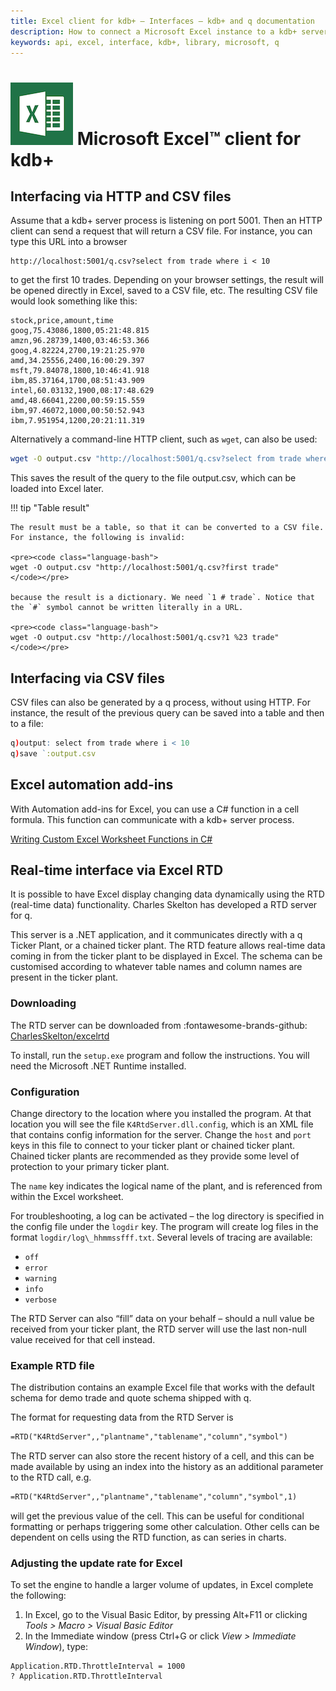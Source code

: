```yaml
---
title: Excel client for kdb+ – Interfaces – kdb+ and q documentation
description: How to connect a Microsoft Excel instance to a kdb+ server process
keywords: api, excel, interface, kdb+, library, microsoft, q
---
```

# ![Microsoft Excel](img/excel.png) Microsoft Excel™ client for kdb+



## Interfacing via HTTP and CSV files

Assume that a kdb+ server process is listening on port 5001. Then an HTTP client can send a request that will return a CSV file. For instance, you can type this URL into a browser

```http
http://localhost:5001/q.csv?select from trade where i < 10
```

to get the first 10 trades. Depending on your browser settings, the result will be opened directly in Excel, saved to a CSV file, etc. The resulting CSV file would look something like this:

```csv
stock,price,amount,time
goog,75.43086,1800,05:21:48.815
amzn,96.28739,1400,03:46:53.366
goog,4.82224,2700,19:21:25.970
amd,34.25556,2400,16:00:29.397
msft,79.84078,1800,10:46:41.918
ibm,85.37164,1700,08:51:43.909
intel,60.03132,1900,08:17:48.629
amd,48.66041,2200,00:59:15.559
ibm,97.46072,1000,00:50:52.943
ibm,7.951954,1200,20:21:11.319
```

Alternatively a command-line HTTP client, such as `wget`, can also be used:

```bash
wget -O output.csv "http://localhost:5001/q.csv?select from trade where i < 10"
```

This saves the result of the query to the file output.csv, which can be loaded into Excel later.

!!! tip "Table result"

    The result must be a table, so that it can be converted to a CSV file. For instance, the following is invalid:

    <pre><code class="language-bash">
    wget -O output.csv "http://localhost:5001/q.csv?first trade"
    </code></pre>

    because the result is a dictionary. We need `1 # trade`. Notice that the `#` symbol cannot be written literally in a URL.

    <pre><code class="language-bash">
    wget -O output.csv "http://localhost:5001/q.csv?1 %23 trade"
    </code></pre>


## Interfacing via CSV files

CSV files can also be generated by a q process, without using HTTP. For instance, the result of the previous query can be saved into a table and then to a file:

```q
q)output: select from trade where i < 10
q)save `:output.csv
```


## Excel automation add-ins

With Automation add-ins for Excel, you can use a C\# function in a cell formula. This function can communicate with a kdb+ server process.

<i class="far fa-hand-point-right"></i> 
[Writing Custom Excel Worksheet Functions in C\#](https://blogs.msdn.microsoft.com/gabhan_berry/2008/04/07/writing-custom-excel-worksheet-functions-in-c/)


## Real-time interface via Excel RTD

It is possible to have Excel display changing data dynamically using the RTD (real-time data) functionality. Charles Skelton has developed a RTD server for q. 

This server is a .NET application, and it communicates directly with a q Ticker Plant, or a chained ticker plant. The RTD feature allows real-time data coming in from the ticker plant to be displayed in Excel. The schema can be customised according to whatever table names and column names are present in the ticker plant.


### Downloading

The RTD server can be downloaded from 
:fontawesome-brands-github: 
[CharlesSkelton/excelrtd](https://github.com/CharlesSkelton/excelrtd)

To install, run the `setup.exe` program and follow the instructions. You will need the Microsoft .NET Runtime installed.


### Configuration

Change directory to the location where you installed the program. At that location you will see the file 
`K4RtdServer.dll.config`, 
which is an XML file that contains config information for the server. Change the `host` and `port` keys in this file to connect to your ticker plant or chained ticker plant. Chained ticker plants are recommended as they provide some level of protection to your primary ticker plant.

The `name` key indicates the logical name of the plant, and is referenced from within the Excel worksheet.

For troubleshooting, a log can be activated – the log directory is specified in the config file under the `logdir` key. The program will create log files in the format `logdir/log\_hhmmssfff.txt`. Several levels of tracing are available:

-   `off`
-   `error`
-   `warning`
-   `info`
-   `verbose`

The RTD Server can also “fill” data on your behalf – should a null value be received from your ticker plant, the RTD server will use the last non-null value received for that cell instead.


### Example RTD file

The distribution contains an example Excel file that works with the default schema for demo trade and quote schema shipped with q.

The format for requesting data from the RTD Server is

```txt
=RTD("K4RtdServer",,"plantname","tablename","column","symbol")
```

The RTD server can also store the recent history of a cell, and this can be made available by using an index into the history as an additional parameter to the RTD call, e.g.

```txt
=RTD("K4RtdServer",,"plantname","tablename","column","symbol",1)
```

will get the previous value of the cell. This can be useful for conditional formatting or perhaps triggering some other calculation. Other cells can be dependent on cells using the RTD function, as can series in charts.


### Adjusting the update rate for Excel

To set the engine to handle a larger volume of updates, in Excel complete the following:

1.  In Excel, go to the Visual Basic Editor, by pressing Alt+F11 or clicking _Tools > Macro > Visual Basic Editor_
2. In the Immediate window (press Ctrl+G or click _View > Immediate Window_), type:

```vbnet
Application.RTD.ThrottleInterval = 1000
? Application.RTD.ThrottleInterval
```

